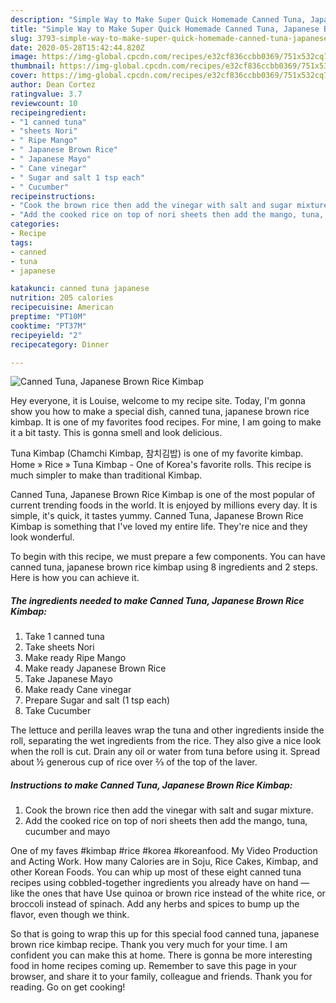 ```yaml
---
description: "Simple Way to Make Super Quick Homemade Canned Tuna, Japanese Brown Rice Kimbap"
title: "Simple Way to Make Super Quick Homemade Canned Tuna, Japanese Brown Rice Kimbap"
slug: 3793-simple-way-to-make-super-quick-homemade-canned-tuna-japanese-brown-rice-kimbap
date: 2020-05-28T15:42:44.820Z
image: https://img-global.cpcdn.com/recipes/e32cf836ccbb0369/751x532cq70/canned-tuna-japanese-brown-rice-kimbap-recipe-main-photo.jpg
thumbnail: https://img-global.cpcdn.com/recipes/e32cf836ccbb0369/751x532cq70/canned-tuna-japanese-brown-rice-kimbap-recipe-main-photo.jpg
cover: https://img-global.cpcdn.com/recipes/e32cf836ccbb0369/751x532cq70/canned-tuna-japanese-brown-rice-kimbap-recipe-main-photo.jpg
author: Dean Cortez
ratingvalue: 3.7
reviewcount: 10
recipeingredient:
- "1 canned tuna"
- "sheets Nori"
- " Ripe Mango"
- " Japanese Brown Rice"
- " Japanese Mayo"
- " Cane vinegar"
- " Sugar and salt 1 tsp each"
- " Cucumber"
recipeinstructions:
- "Cook the brown rice then add the vinegar with salt and sugar mixture."
- "Add the cooked rice on top of nori sheets then add the mango, tuna, cucumber and mayo"
categories:
- Recipe
tags:
- canned
- tuna
- japanese

katakunci: canned tuna japanese 
nutrition: 205 calories
recipecuisine: American
preptime: "PT10M"
cooktime: "PT37M"
recipeyield: "2"
recipecategory: Dinner

---
```



![Canned Tuna, Japanese Brown Rice Kimbap](https://img-global.cpcdn.com/recipes/e32cf836ccbb0369/751x532cq70/canned-tuna-japanese-brown-rice-kimbap-recipe-main-photo.jpg)

Hey everyone, it is Louise, welcome to my recipe site. Today, I'm gonna show you how to make a special dish, canned tuna, japanese brown rice kimbap. It is one of my favorites food recipes. For mine, I am going to make it a bit tasty. This is gonna smell and look delicious.

Tuna Kimbap (Chamchi Kimbap, 참치김밥) is one of my favorite kimbap. Home » Rice » Tuna Kimbap - One of Korea&#39;s favorite rolls. This recipe is much simpler to make than traditional Kimbap.

Canned Tuna, Japanese Brown Rice Kimbap is one of the most popular of current trending foods in the world. It is enjoyed by millions every day. It is simple, it's quick, it tastes yummy. Canned Tuna, Japanese Brown Rice Kimbap is something that I've loved my entire life. They're nice and they look wonderful.


To begin with this recipe, we must prepare a few components. You can have canned tuna, japanese brown rice kimbap using 8 ingredients and 2 steps. Here is how you can achieve it.

<!--inarticleads1-->

##### The ingredients needed to make Canned Tuna, Japanese Brown Rice Kimbap:

1. Take 1 canned tuna
1. Take sheets Nori
1. Make ready  Ripe Mango
1. Make ready  Japanese Brown Rice
1. Take  Japanese Mayo
1. Make ready  Cane vinegar
1. Prepare  Sugar and salt (1 tsp each)
1. Take  Cucumber


The lettuce and perilla leaves wrap the tuna and other ingredients inside the roll, separating the wet ingredients from the rice. They also give a nice look when the roll is cut. Drain any oil or water from tuna before using it. Spread about ½ generous cup of rice over ⅔ of the top of the laver. 

<!--inarticleads2-->

##### Instructions to make Canned Tuna, Japanese Brown Rice Kimbap:

1. Cook the brown rice then add the vinegar with salt and sugar mixture.
1. Add the cooked rice on top of nori sheets then add the mango, tuna, cucumber and mayo


One of my faves #kimbap #rice #korea #koreanfood. My Video Production and Acting Work. How many Calories are in Soju, Rice Cakes, Kimbap, and other Korean Foods. You can whip up most of these eight canned tuna recipes using cobbled-together ingredients you already have on hand — like the ones that have Use quinoa or brown rice instead of the white rice, or broccoli instead of spinach. Add any herbs and spices to bump up the flavor, even though we think. 

So that is going to wrap this up for this special food canned tuna, japanese brown rice kimbap recipe. Thank you very much for your time. I am confident you can make this at home. There is gonna be more interesting food in home recipes coming up. Remember to save this page in your browser, and share it to your family, colleague and friends. Thank you for reading. Go on get cooking!
